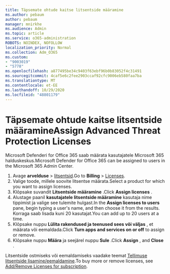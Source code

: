 ```yaml
---
title: Täpsemate ohtude kaitse litsentside määramine
ms.author: pebaum
author: pebaum
manager: mnirkhe
ms.audience: Admin
ms.topic: article
ms.service: o365-administration
ROBOTS: NOINDEX, NOFOLLOW
localization_priority: Normal
ms.collection: Adm_O365
ms.custom:
- "9003019"
- "5778"
ms.openlocfilehash: a877495be34c9403f63ebf96b0b83052f4c31491
ms.sourcegitcommit: 4caf5e6c2fee2903ccaf92cfc9006eb580faa7ba
ms.translationtype: MT
ms.contentlocale: et-EE
ms.lasthandoff: 10/29/2020
ms.locfileid: "48801179"
---
```

# <a name="assign-advanced-threat-protection-licenses"></a><span data-ttu-id="18095-102">Täpsemate ohtude kaitse litsentside määramine</span><span class="sxs-lookup"><span data-stu-id="18095-102">Assign Advanced Threat Protection Licenses</span></span>

<span data-ttu-id="18095-103">Microsoft Defenderi for Office 365 saab määrata kasutajatele Microsoft 365 halduskeskus.</span><span class="sxs-lookup"><span data-stu-id="18095-103">Microsoft Defender for Office 365 can be assigned to users in the Microsoft 365 Admin Center.</span></span>

1. <span data-ttu-id="18095-104">Avage **arvelduse**  >  [litsentsid](https://go.microsoft.com/fwlink/p/?linkid=842264).</span><span class="sxs-lookup"><span data-stu-id="18095-104">Go to **Billing** > [Licenses](https://go.microsoft.com/fwlink/p/?linkid=842264).</span></span>
2. <span data-ttu-id="18095-105">Valige toode, millele soovite litsentse määrata.</span><span class="sxs-lookup"><span data-stu-id="18095-105">Select a product for which you want to assign licenses.</span></span>
3. <span data-ttu-id="18095-106">Klõpsake suvandit **Litsentside määramine** .</span><span class="sxs-lookup"><span data-stu-id="18095-106">Click **Assign licenses** .</span></span>
4. <span data-ttu-id="18095-107">Alustage paanil **kasutajatele litsentside määramine**  kasutaja nime tippimist ja valige see tulemite hulgast.</span><span class="sxs-lookup"><span data-stu-id="18095-107">In the **Assign licenses to users**  pane, begin typing a user's name, and then choose it from the results.</span></span> <span data-ttu-id="18095-108">Korraga saab lisada kuni 20 kasutajat.</span><span class="sxs-lookup"><span data-stu-id="18095-108">You can add up to 20 users at a time.</span></span>
5. <span data-ttu-id="18095-109">Klõpsake nuppu **Lülita rakendused ja teenused sees või väljas**  , et määrata või eemaldada.</span><span class="sxs-lookup"><span data-stu-id="18095-109">Click **Turn apps and services on or off**  to assign or remove.</span></span>
6. <span data-ttu-id="18095-110">Klõpsake nuppu **Määra** ja seejärel nuppu  **Sule** .</span><span class="sxs-lookup"><span data-stu-id="18095-110">Click **Assign** , and  **Close** .</span></span>

<span data-ttu-id="18095-111">Litsentside ostmiseks või eemaldamiseks vaadake teemat [Tellimuse litsentside lisamine/eemaldamine](https://docs.microsoft.com/microsoft-365/commerce/licenses/buy-licenses?view=o365-worldwide#add-or-remove-licenses-for-your-business-subscription).</span><span class="sxs-lookup"><span data-stu-id="18095-111">To buy more or remove licenses, see [Add/Remove Licenses for subscription](https://docs.microsoft.com/microsoft-365/commerce/licenses/buy-licenses?view=o365-worldwide#add-or-remove-licenses-for-your-business-subscription).</span></span>
